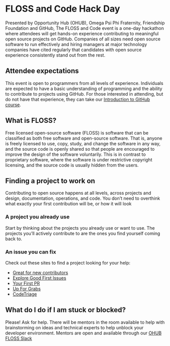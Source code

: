 # FLOSS and Code Hack Day

Presented by Opportunity Hub (OHUB), Omega Psi Phi Fraternity, Friendship Foundation and GitHub, The FLOSS and Code event is a one-day hackathon where attendees will get hands-on experience contributing to meaningful open source projects on GitHub. Companies of all sizes need open source software to run effectively and hiring managers at major technology companies have cited regularly that candidates with open source experience consistently stand out from the rest.

## Attendee expectations
This event is open to programmers from all levels of experience. Individuals are expected to have a basic understanding of programming and the ability to contribute to projects using GitHub. For those interested in attending, but do not have that experience, they can take our [Introduction to GitHub course](https://lab.github.com/githubtraining/introduction-to-github).

## What is FLOSS?
Free licensed open-source software (FLOSS) is software that can be classified as both free software and open-source software. That is, anyone is freely licensed to use, copy, study, and change the software in any way, and the source code is openly shared so that people are encouraged to improve the design of the software voluntarily. This is in contrast to proprietary software, where the software is under restrictive copyright licensing, and the source code is usually hidden from the users.

## Finding a project to work on
Contributing to open source happens at all levels, across projects and design, documentation, operations, and code. You don’t need to overthink what exactly your first contribution will be, or how it will look

### A project you already use
Start by thinking about the projects you already use or want to use. The projects you’ll actively contribute to are the ones you find yourself coming back to.

### An issue you can fix
Check out these sites to find a project looking for your help:

- [Great for new contributors](https://github.com/showcases/great-for-new-contributors?s=language)
- [Explore Good First Issues](https://github.com/topics/good-first-issue)
- [Your First PR](https://yourfirstpr.github.io/)
- [Up For Grabs](https://up-for-grabs.net/#/)
- [CodeTriage](https://www.codetriage.com/)

## What do I do if I am stuck or blocked?
Please! Ask for help. There will be mentors in the room available to help with brainstorming on ideas and technical experts to help unblock your developer environment. Mentors are open and available through our [OHUB FLOSS Slack](https://ohub-floss-atl.slack.com)
